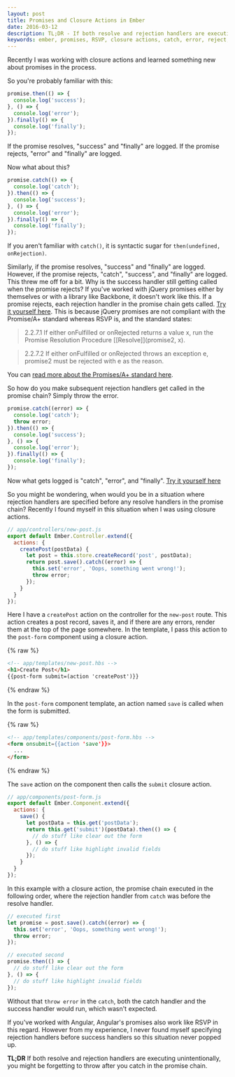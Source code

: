 ```yaml
---
layout: post
title: Promises and Closure Actions in Ember
date: 2016-03-12
description: TL;DR - If both resolve and rejection handlers are executing unintentionally, you might be forgetting to throw after you catch in the promise chain.
keywords: ember, promises, RSVP, closure actions, catch, error, reject, throw, both resolve and reject are executing, Promises/A+, RSVP vs jQuery promises
---
```


Recently I was working with closure actions and learned something new about promises in the process.

So you're probably familiar with this:

```js
promise.then(() => {
  console.log('success');
}, () => {
  console.log('error');
}).finally(() => {
  console.log('finally');
});
```

If the promise resolves, "success" and "finally" are logged. If the promise rejects, "error" and "finally" are logged.

Now what about this?

```js
promise.catch(() => {
  console.log('catch');
}).then(() => {
  console.log('success');
}, () => {
  console.log('error');
}).finally(() => {
  console.log('finally');
});
```

If you aren't familiar with `catch()`, it is syntactic sugar for `then(undefined, onRejection)`.

Similarly, if the promise resolves, "success" and "finally" are logged. However, if the promise rejects, "catch", "success", and "finally" are logged. This threw me off for a bit. Why is the success handler still getting called when the promise rejects? If you've worked with jQuery promises either by themselves or with a library like Backbone, it doesn't work like this. If a promise rejects, each rejection handler in the promise chain gets called. <a href="http://jsbin.com/wujahutazu/edit?js,console" target="_blank">Try it yourself here</a>. This is because jQuery promises are not compliant with the Promise/A+ standard whereas RSVP is, and the standard states:

<div>
  <blockquote>
  2.2.7.1 If either onFulfilled or onRejected returns a value x, run the Promise Resolution Procedure [[Resolve]](promise2, x).
  </blockquote>

  <blockquote>
  2.2.7.2 If either onFulfilled or onRejected throws an exception e, promise2 must be rejected with e as the reason.
  </blockquote>
</div>

You can <a href="https://promisesaplus.com/" target="_blank">read more about the Promises/A+ standard here</a>.

So how do you make subsequent rejection handlers get called in the promise chain? Simply throw the error.

```js
promise.catch((error) => {
  console.log('catch');
  throw error;
}).then(() => {
  console.log('success');
}, () => {
  console.log('error');
}).finally(() => {
  console.log('finally');
});
```

Now what gets logged is "catch", "error", and "finally". <a href="http://jsbin.com/tugibehuja/edit?js,console" target="_blank">Try it yourself here</a>

So you might be wondering, when would you be in a situation where rejection handlers are specified before any resolve handlers in the promise chain? Recently I found myself in this situation when I was using closure actions.

```js
// app/controllers/new-post.js
export default Ember.Controller.extend({
  actions: {
    createPost(postData) {
      let post = this.store.createRecord('post', postData);
      return post.save().catch((error) => {
        this.set('error', 'Oops, something went wrong!');
        throw error;
      });
    }
  }
});
```

Here I have a `createPost` action on the controller for the `new-post` route. This action creates a post record, saves it, and if there are any errors, render them at the top of the page somewhere. In the template, I pass this action to the `post-form` component using a closure action.

{% raw %}
```html
<!-- app/templates/new-post.hbs -->
<h1>Create Post</h1>
{{post-form submit=(action 'createPost')}}
```
{% endraw %}

In the `post-form` component template, an action named `save` is called when the form is submitted.

{% raw %}
```html
<!-- app/templates/components/post-form.hbs -->
<form onsubmit={{action 'save'}}>
  ...
</form>
```
{% endraw %}

The `save` action on the component then calls the `submit` closure action.

```js
// app/components/post-form.js
export default Ember.Component.extend({
  actions: {
    save() {
      let postData = this.get('postData');
      return this.get('submit')(postData).then(() => {
        // do stuff like clear out the form
      }, () => {
        // do stuff like highlight invalid fields
      });
    }
  }
});
```

In this example with a closure action, the promise chain executed in the following order, where the rejection handler from `catch` was before the resolve handler.

```js
// executed first
let promise = post.save().catch((error) => {
  this.set('error', 'Oops, something went wrong!');
  throw error;
});

// executed second
promise.then(() => {
  // do stuff like clear out the form
}, () => {
  // do stuff like highlight invalid fields
});
```

Without that `throw error` in the `catch`, both the catch handler and the success handler would run, which wasn't expected.

If you've worked with Angular, Angular's promises also work like RSVP in this regard. However from my experience, I never found myself specifying rejection handlers before success handlers so this situation never popped up.

__TL;DR__ If both resolve and rejection handlers are executing unintentionally, you might be forgetting to throw after you catch in the promise chain.
